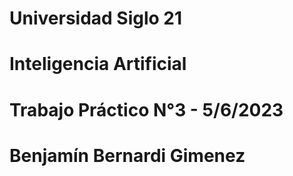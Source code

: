 # Universidad Siglo 21
# Inteligencia Artificial
# Trabajo Práctico N°3 - 5/6/2023
# Benjamín Bernardi Gimenez

